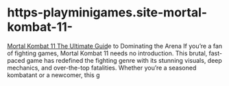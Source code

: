 # https-playminigames.site-mortal-kombat-11-
[Mortal Kombat 11 The Ultimate Guid](https://playminigames.site/mortal-kombat-11/)e to Dominating the Arena If you’re a fan of fighting games, Mortal Kombat 11 needs no introduction. This brutal, fast-paced game has redefined the fighting genre with its stunning visuals, deep mechanics, and over-the-top fatalities. Whether you’re a seasoned kombatant or a newcomer, this g
